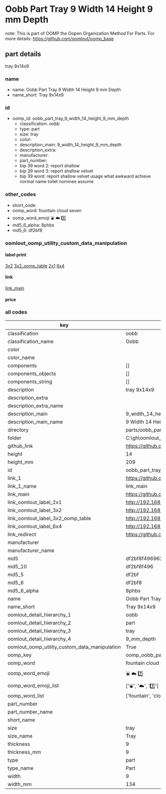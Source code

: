 # Oobb Part Tray 9 Width 14 Height 9 mm Depth  

note: This is part of OOMP the Oopen Organization Method For Parts. For more details: https://github.com/oomlout/oomp_base

##  part details
  



tray 9x14x9



### name
* name: Oobb Part Tray 9 Width 14 Height 9 mm Depth
* name_short: Tray 9x14x9 
### id
* oomp_id: oobb_part_tray_9_width_14_height_9_mm_depth
  * classification: oobb
  * type: part
  * size: tray
  * color: 
  * description_main: 9_width_14_height_9_mm_depth
  * description_extra: 
  * manufacturer: 
  * part_number: 
  * bip 39 word 2: report shallow
  * bip 39 word 3: report shallow velvet
  * bip 39 word: report shallow velvet usage what awkward achieve normal name toilet nominee assume

### other_codes
* short_code: 
* oomp_word: fountain cloud seven
* oomp_word_emoji :fountain: :cloud: :seven:
* md5_6_alpha: 8phbs
* md5_6: df2bf8






### oomlout_oomp_utility_custom_data_manipulation
#### label print
[3x2](http://192.168.1.245:1112/?label=oomp%208phbs)
[3x2_oomp_table](http://192.168.1.108:1112/?label=oomp%208phbs)
[2x1](http://192.168.1.242:1112/?label=oomp%208phbs)
[6x4](http://192.168.1.55:1112/?label=oomp%208phbs)    

#### link

[link_main](https://github.com/oomlout/oomlout_oobb_version_4_generated_parts/tree/main/navigation_oomp/oobb/part/tray/9_width_14_height_9_mm_depth/part)                              

#### price







### all codes 
| key | value |  
| --- | --- |  
| classification | oobb |  
| classification_name | Oobb |  
| color |  |  
| color_name |  |  
| components | [] |  
| components_objects | [] |  
| components_string | [] |  
| description | tray 9x14x9 |  
| description_extra |  |  
| description_extra_name |  |  
| description_main | 9_width_14_height_9_mm_depth |  
| description_main_name | 9 Width 14 Height 9 mm Depth |  
| directory | parts/oobb_part_tray_9_width_14_height_9_mm_depth |  
| folder | C:\gh\oomlout_oobb_version_4_generated_parts\parts\oobb_part_tray_9_width_14_height_9_mm_depth |  
| github_link | https://github.com/oomlout/oomlout_oomp_part_src/tree/main/parts/oobb_part_tray_9_width_14_height_9_mm_depth |  
| height | 14 |  
| height_mm | 209 |  
| id | oobb_part_tray_9_width_14_height_9_mm_depth |  
| link_1 | https://github.com/oomlout/oomlout_oobb_version_4_generated_parts/tree/main/navigation_oomp/oobb/part/tray/9_width_14_height_9_mm_depth/part |  
| link_1_name | link_main |  
| link_main | https://github.com/oomlout/oomlout_oobb_version_4_generated_parts/tree/main/navigation_oomp/oobb/part/tray/9_width_14_height_9_mm_depth/part |  
| link_oomlout_label_2x1 | http://192.168.1.242:1112/?label=oomp%208phbs |  
| link_oomlout_label_3x2 | http://192.168.1.245:1112/?label=oomp%208phbs |  
| link_oomlout_label_3x2_oomp_table | http://192.168.1.108:1112/?label=oomp%208phbs |  
| link_oomlout_label_6x4 | http://192.168.1.55:1112/?label=oomp%208phbs |  
| link_redirect | https://github.com/oomlout/oomlout_oobb_version_4_generated_parts/tree/main/parts/oobb_tray_09_14_09 |  
| manufacturer |  |  
| manufacturer_name |  |  
| md5 | df2bf8f496962038437ceef9e43145b7 |  
| md5_10 | df2bf8f496 |  
| md5_5 | df2bf |  
| md5_6 | df2bf8 |  
| md5_6_alpha | 8phbs |  
| name | Oobb Part Tray 9 Width 14 Height 9 mm Depth |  
| name_short | Tray 9x14x9  |  
| oomlout_detail_hierarchy_1 | oobb |  
| oomlout_detail_hierarchy_2 | part |  
| oomlout_detail_hierarchy_3 | tray |  
| oomlout_detail_hierarchy_4 | 9_mm_depth |  
| oomlout_oomp_utility_custom_data_manipulation | True |  
| oomp_key | oomp_oobb_part_tray_9_width_14_height_9_mm_depth |  
| oomp_word | fountain cloud seven |  
| oomp_word_emoji | :fountain: :cloud: :seven: |  
| oomp_word_emoji_list | [':fountain:', ':cloud:', ':seven:'] |  
| oomp_word_list | ['fountain', 'cloud', 'seven'] |  
| part_number |  |  
| part_number_name |  |  
| short_name |  |  
| size | tray |  
| size_name | Tray |  
| thickness | 9 |  
| thickness_mm | 9 |  
| type | part |  
| type_name | Part |  
| width | 9 |  
| width_mm | 134 |  
